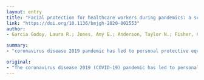```yaml
---
layout: entry
title: "Facial protection for healthcare workers during pandemics: a scoping review"
link: "https://doi.org/10.1136/bmjgh-2020-002553"
author:
- Garcia Godoy, Laura R.; Jones, Amy E.; Anderson, Taylor N.; Fisher, Cameron L.; Seeley, Kylie M. L.; Beeson, Erynn A.; Zane, Hannah K.; Peterson, Jaime W.; Sullivan, Peter D.

summary:
- "coronavirus disease 2019 pandemic has led to personal protective equipment shortages. We provide a review of medical-grade facial protection for healthcare workers. The safety and efficacy of decontamination methods and the utility of alternative strategies in emergency shortages or resource-scarce settings. Limitations included few COVID-19-specific studies and exclusion of non-English language articles."

original:
- "The coronavirus disease 2019 (COVID-19) pandemic has led to personal protective equipment (PPE) shortages, requiring mask reuse or improvisation. We provide a review of medical-grade facial protection (surgical masks, N95 respirators and face shields) for healthcare workers, the safety and efficacy of decontamination methods, and the utility of alternative strategies in emergency shortages or resource-scarce settings. METHODS: We conducted a scoping review of PubMed and grey literature related to facial protection and potential adaptation strategies in the setting of PPE shortages (January 2000 to March 2020). Limitations included few COVID-19-specific studies and exclusion of non-English language articles. We conducted a narrative synthesis of the evidence based on relevant healthcare settings to increase practical utility in decision-making. RESULTS: We retrieved 5462 peer-reviewed articles and 41 grey literature records. In total, we included 67 records which met inclusion criteria. Compared with surgical masks, N95 respirators perform better in laboratory testing, may provide superior protection in inpatient settings and perform equivalently in outpatient settings. Surgical mask and N95 respirator conservation strategies include extended use, reuse or decontamination, but these strategies may result in inferior protection. Limited evidence suggests that reused and improvised masks should be used when medical-grade protection is unavailable. CONCLUSION: The COVID-19 pandemic has led to critical shortages of medical-grade PPE. Alternative forms of facial protection offer inferior protection. More robust evidence is required on different types of medical-grade facial protection. As research on COVID-19 advances, investigators should continue to examine the impact on alternatives of medical-grade facial protection."
---
```


